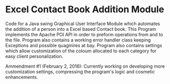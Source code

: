 # Excel Contact Book Addition Module
Code for a Java swing Graphical User Interface Module which automates the addition of a person into a Excel based Contact book. This Program implements the Apache POI API in order to preform operations from and to the file. Program also contains a working error handler class keeping Exceptions and possible quagmires at bay. Program also contains settings which allow customization of the coloum allocated to each category for easy client personalization.

Ammendment #1 (February 2, 2016):
  Currently working on developing more customization settings, compressing the program's logic and cosmetic enhancements.
